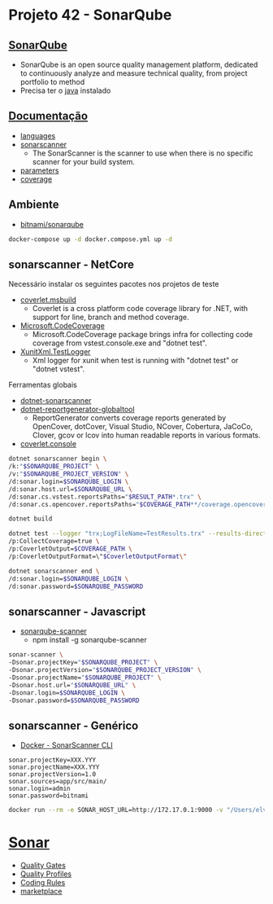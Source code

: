 # Projeto 42 - SonarQube

## [SonarQube](https://www.sonarqube.org)
- SonarQube is an open source quality management platform, dedicated to continuously analyze and measure technical quality, from project portfolio to method
- Precisa ter o [java](https://www.oracle.com/java/technologies/javase-jdk13-downloads.html) instalado

## [Documentação](https://docs.sonarqube.org/latest/)
- [languages](https://docs.sonarqube.org/latest/analysis/languages/overview/)
- [sonarscanner](https://docs.sonarqube.org/latest/analysis/scan/sonarscanner/)
    - The SonarScanner is the scanner to use when there is no specific scanner for your build system.
- [parameters](https://docs.sonarqube.org/latest/analysis/analysis-parameters/)
- [coverage](https://docs.sonarqube.org/latest/analysis/coverage/)

## Ambiente
- [bitnami/sonarqube](https://hub.docker.com/r/bitnami/sonarqube/)

```sh
docker-compose up -d docker.compose.yml up -d
```

## sonarscanner - NetCore
Necessário instalar os seguintes pacotes nos projetos de teste
- [coverlet.msbuild](https://www.nuget.org/packages/coverlet.msbuild/)
  - Coverlet is a cross platform code coverage library for .NET, with support for line, branch and method coverage.
- [Microsoft.CodeCoverage](https://www.nuget.org/packages/Microsoft.CodeCoverage/16.7.0-preview-20200519-01)
  - Microsoft.CodeCoverage package brings infra for collecting code coverage from vstest.console.exe and "dotnet test".
- [XunitXml.TestLogger](https://www.nuget.org/packages/XunitXml.TestLogger/)
  - Xml logger for xunit when test is running with "dotnet test" or "dotnet vstest".

Ferramentas globais
- [dotnet-sonarscanner](https://www.nuget.org/packages/dotnet-sonarscanner)
- [dotnet-reportgenerator-globaltool](https://www.nuget.org/packages/dotnet-reportgenerator-globaltool/)
  - ReportGenerator converts coverage reports generated by OpenCover, dotCover, Visual Studio, NCover, Cobertura, JaCoCo, Clover, gcov or lcov into human readable reports in various formats.
- [coverlet.console](https://www.nuget.org/packages/coverlet.console/)

```sh
dotnet sonarscanner begin \
/k:"$SONARQUBE_PROJECT" \
/v:"$SONARQUBE_PROJECT_VERSION" \
/d:sonar.login=$SONARQUBE_LOGIN \
/d:sonar.host.url=$SONARQUBE_URL \
/d:sonar.cs.vstest.reportsPaths="$RESULT_PATH*.trx" \
/d:sonar.cs.opencover.reportsPaths="$COVERAGE_PATH**/coverage.opencover.xml"

dotnet build

dotnet test --logger "trx;LogFileName=TestResults.trx" --results-directory $RESULT_PATH \
/p:CollectCoverage=true \
/p:CoverletOutput=$COVERAGE_PATH \
/p:CoverletOutputFormat=\"$CoverletOutputFormat\"

dotnet sonarscanner end \
/d:sonar.login=$SONARQUBE_LOGIN \
/d:sonar.password=$SONARQUBE_PASSWORD
```


## sonarscanner - Javascript
- [sonarqube-scanner](https://www.npmjs.com/package/sonarqube-scanner)
  - npm install -g sonarqube-scanner

```sh
sonar-scanner \
-Dsonar.projectKey="$SONARQUBE_PROJECT" \
-Dsonar.projectVersion="$SONARQUBE_PROJECT_VERSION" \
-Dsonar.projectName="$SONARQUBE_PROJECT" \
-Dsonar.host.url="$SONARQUBE_URL" \
-Dsonar.login=$SONARQUBE_LOGIN \
-Dsonar.password=$SONARQUBE_PASSWORD
```

## sonarscanner - Genérico
- [Docker - SonarScanner CLI](https://hub.docker.com/r/sonarsource/sonar-scanner-cli)

```
sonar.projectKey=XXX.YYY
sonar.projectName=XXX.YYY
sonar.projectVersion=1.0
sonar.sources=app/src/main/
sonar.login=admin
sonar.password=bitnami
```

```sh
docker run --rm -e SONAR_HOST_URL=http://172.17.0.1:9000 -v "/Users/elvis/repo/carguero/XXX.android:/usr/src" sonarsource/sonar-scanner-cli
```

# [Sonar](http://localhost:9000/)
- [Quality Gates](http://localhost:9000/quality_gates/show/1)
- [Quality Profiles](http://localhost:9000/profiles)
- [Coding Rules](http://localhost:9000/coding_rules)
- [marketplace](http://localhost:9000/admin/marketplace)
